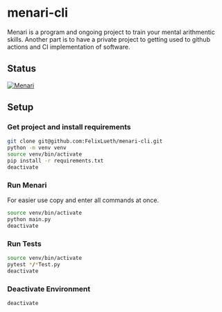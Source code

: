 # menari-cli

Menari is a program and ongoing project to train your mental arithmentic skills. Another part is to have a private project to getting used to github actions and CI implementation of software. 

## Status
[![Menari](https://github.com/FelixLueth/menari-cli/actions/workflows/menari_default.yml/badge.svg)](https://github.com/FelixLueth/menari-cli/actions/workflows/menari_default.yml)

## Setup

### Get project and install requirements

```bash
git clone git@github.com:FelixLueth/menari-cli.git
python -m venv venv
source venv/bin/activate
pip install -r requirements.txt
deactivate
```

### Run Menari
For easier use copy and enter all commands at once.
```bash
source venv/bin/activate
python main.py
deactivate
```

### Run Tests

```bash
source venv/bin/activate
pytest */*Test.py
deactivate
```

### Deactivate Environment 
```bash
deactivate
```
